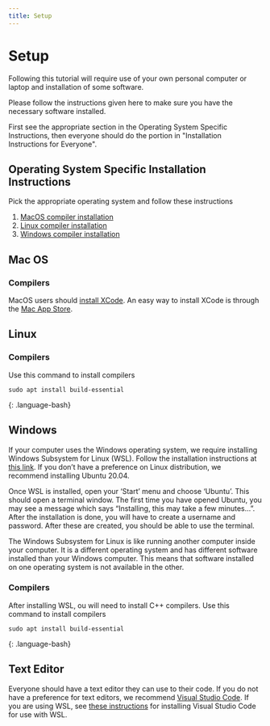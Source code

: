 ```yaml
---
title: Setup
---
```


# Setup
Following this tutorial will require use of your own personal computer or laptop and installation of some software.

Please follow the instructions given here to make sure you have the necessary software installed. 

First see the appropriate section in the Operating System Specific Instructions, then everyone should do the portion in "Installation Instructions for Everyone".

## Operating System Specific Installation Instructions
Pick the appropriate operating system and follow these instructions
1. [MacOS compiler installation](#mac-os)
1. [Linux compiler installation](#linux)
1. [Windows compiler installation](#windows)

## Mac OS

### Compilers
MacOS users should [install XCode](https://developer.apple.com/xcode/). An easy way to install XCode is through the [Mac App Store](https://apps.apple.com/us/app/xcode/id497799835?mt=12).

## Linux

### Compilers
Use this command to install compilers
~~~
sudo apt install build-essential
~~~
{: .language-bash}

## Windows
If your computer uses the Windows operating system, we require installing Windows Subsystem for Linux (WSL). Follow the installation instructions at [this link](https://docs.microsoft.com/en-us/windows/wsl/install-win10). If you don’t have a preference on Linux distribution, we recommend installing Ubuntu 20.04. 

Once WSL is installed, open your ‘Start’ menu and choose ‘Ubuntu’. This should open a terminal window. The first time you have opened Ubuntu, you may see a message which says “Installing, this may take a few minutes…”. After the installation is done, you will have to create a username and password. After these are created, you should be able to use the terminal.

The Windows Subsystem for Linux is like running another computer inside your computer. It is a different operating system and has different software installed than your Windows computer. This means that software installed on one operating system is not available in the other.

### Compilers
After installing WSL, ou will need to install C++ compilers. Use this command to install compilers
~~~
sudo apt install build-essential
~~~
{: .language-bash}

## Text Editor
Everyone should have a text editor they can use to their code. If you do not have a preference for text editors, we recommend [Visual Studio Code](https://code.visualstudio.com/). If you are using WSL, see [these instructions](https://code.visualstudio.com/docs/remote/wsl) for installing Visual Studio Code for use with WSL.





